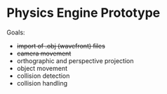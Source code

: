 # Physics Engine Prototype

Goals: 
- ~~import of .obj (wavefront) files~~
- ~~camera movement~~
- orthographic and perspective projection
- object movement
- collision detection
- collision handling 
